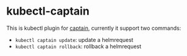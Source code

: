# kubectl-captain


This is kubectl plugin for [captain](https://github.com/alauda/captain), currently it support two commands:

* `kubectl captain update`: update a helmrequest
* `kubectl captain rollback`: rollback a helmrequest

